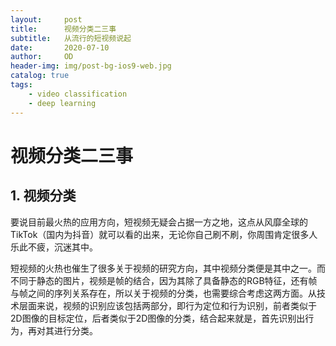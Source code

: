 ```yaml
---
layout:     post
title:      视频分类二三事
subtitle:   从流行的短视频说起
date:       2020-07-10
author:     OD
header-img: img/post-bg-ios9-web.jpg
catalog: true
tags:
    - video classification
    - deep learning
---
```


# 视频分类二三事

## 1. 视频分类

​	要说目前最火热的应用方向，短视频无疑会占据一方之地，这点从风靡全球的TikTok（国内为抖音）就可以看的出来，无论你自己刷不刷，你周围肯定很多人乐此不疲，沉迷其中。

​	短视频的火热也催生了很多关于视频的研究方向，其中视频分类便是其中之一。而不同于静态的图片，视频是帧的结合，因为其除了具备静态的RGB特征，还有帧与帧之间的序列关系存在，所以关于视频的分类，也需要综合考虑这两方面。从技术层面来说，视频的识别应该包括两部分，即行为定位和行为识别，前者类似于2D图像的目标定位，后者类似于2D图像的分类，结合起来就是，首先识别出行为，再对其进行分类。



​	
